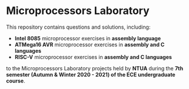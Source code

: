 # Microprocessors Laboratory

This repository contains questions and solutions, including:

  - **Intel 8085** microprocessor exercises in **assembly language**
  - **ATMega16 AVR** microprocessor exercises in **assembly and C languages**
  - **RISC-V** microprocessor exercises in **assembly and C languages**

to the Microprocessors Laboratory projects held by **NTUA** during the **7th semester (Autumn & Winter 2020 - 2021) of the ECE undergraduate course**.
